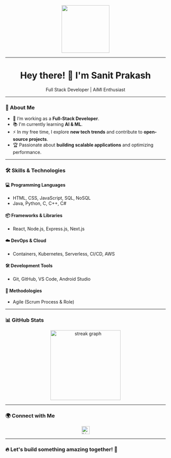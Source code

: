 <div align="center">
  <img height="150" src="https://encrypted-tbn0.gstatic.com/images?q=tbn:ANd9GcSyhVpdY3T94f4x7IP6hu7DAI_CMzm6syA1Gw&s"  />
</div>

---

<div align="center">
  <h1>Hey there! 👋 I'm Sanit Prakash</h1>
  <p>Full Stack Developer | AiMl Enthusiast</p>
</div>

---

### 🚀 About Me
- 🔭 I’m working as a **Full-Stack Developer**.
- 📚 I'm currently learning **AI & ML**.
- ⚡ In my free time, I explore **new tech trends** and contribute to **open-source projects**.
- 🏆 Passionate about **building scalable applications** and optimizing performance.

---

### 🛠 Skills & Technologies

#### **💻 Programming Languages**
- HTML, CSS, JavaScript, SQL, NoSQL
- Java, Python, C, C++, C#

#### **📦 Frameworks & Libraries**
- React, Node.js, Express.js, Next.js

#### **☁️ DevOps & Cloud**
- Containers, Kubernetes, Serverless, CI/CD, AWS

#### **🛠 Development Tools**
- Git, GitHub, VS Code, Android Studio

#### **📌 Methodologies**
- Agile (Scrum Process & Role)

---

### 📊 GitHub Stats
<div align="center">
  <img src="https://streak-stats.demolab.com?user=SanitPrakash&locale=en&mode=daily&theme=dark&hide_border=false&border_radius=5&order=3" height="220" alt="streak graph"  />
</div>

---

### 🌍 Connect with Me
<div align="center">
  <a href="https://www.linkedin.com/in/sanit-prakash" target="_blank">
    <img src="https://img.shields.io/static/v1?message=LinkedIn&logo=linkedin&label=&color=0077B5&logoColor=white&labelColor=&style=for-the-badge" height="25" alt="LinkedIn" />
  </a>

</div>

---

### 🔥 Let's build something amazing together! 🚀
